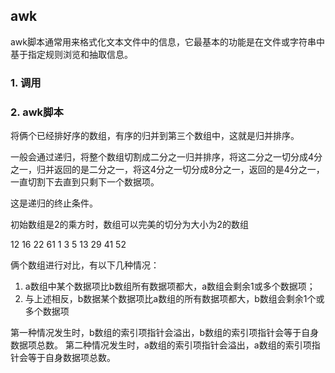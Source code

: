 ## awk
awk脚本通常用来格式化文本文件中的信息，它最基本的功能是在文件或字符串中基于指定规则浏览和抽取信息。

### 1. 调用

### 2. awk脚本


将俩个已经排好序的数组，有序的归并到第三个数组中，这就是归并排序。

一般会通过递归，将整个数组切割成二分之一归并排序，将这二分之一切分成4分之一，归并返回的是二分之一，将这4分之一切分成8分之一，返回的是4分之一，一直切割下去直到只剩下一个数据项。

这是递归的终止条件。


初始数组是2的乘方时，数组可以完美的切分为大小为2的数组



12 16 22 61
1 3 5 13 29 41 52

俩个数组进行对比，有以下几种情况：
1. a数组中某个数据项比b数组所有数据项都大，a数组会剩余1或多个数据项；
2. 与上述相反，b数据某个数据项比a数组的所有数据项都大，b数组会剩余1个或多个数据项

第一种情况发生时，b数组的索引项指针会溢出，b数组的索引项指针会等于自身数据项总数。
第二种情况发生时，a数组的索引项指针会溢出，a数组的索引项指针会等于自身数据项总数。
 



